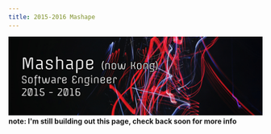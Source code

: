 ```yaml
---
title: 2015-2016 Mashape
---
```

![mashape banner](img/mashape.png)
__note: I'm still building out this page, check back soon for more info__